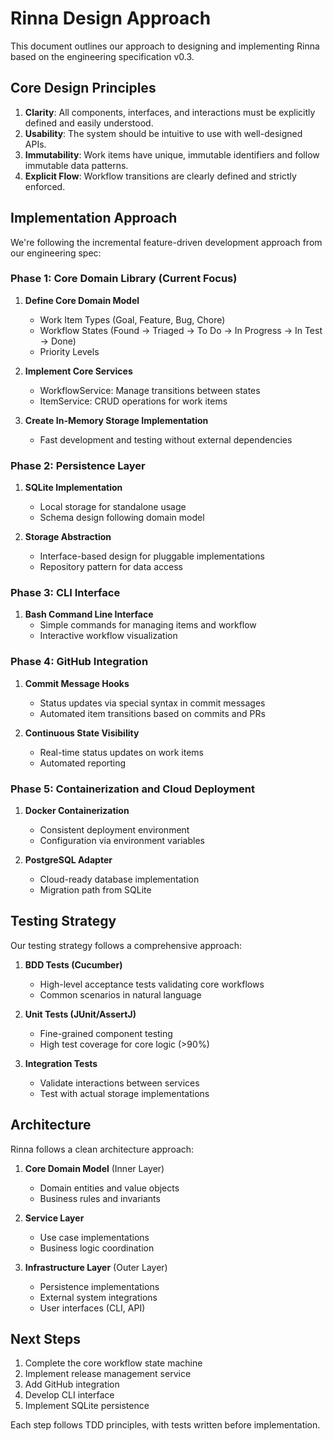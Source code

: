 # Rinna Design Approach

This document outlines our approach to designing and implementing Rinna based on the engineering specification v0.3.

## Core Design Principles

1. **Clarity**: All components, interfaces, and interactions must be explicitly defined and easily understood.
2. **Usability**: The system should be intuitive to use with well-designed APIs.
3. **Immutability**: Work items have unique, immutable identifiers and follow immutable data patterns.
4. **Explicit Flow**: Workflow transitions are clearly defined and strictly enforced.

## Implementation Approach

We're following the incremental feature-driven development approach from our engineering spec:

### Phase 1: Core Domain Library (Current Focus)

1. **Define Core Domain Model**
   - Work Item Types (Goal, Feature, Bug, Chore)
   - Workflow States (Found → Triaged → To Do → In Progress → In Test → Done)
   - Priority Levels

2. **Implement Core Services**
   - WorkflowService: Manage transitions between states
   - ItemService: CRUD operations for work items

3. **Create In-Memory Storage Implementation**
   - Fast development and testing without external dependencies

### Phase 2: Persistence Layer

1. **SQLite Implementation**
   - Local storage for standalone usage
   - Schema design following domain model

2. **Storage Abstraction**
   - Interface-based design for pluggable implementations
   - Repository pattern for data access

### Phase 3: CLI Interface

1. **Bash Command Line Interface**
   - Simple commands for managing items and workflow
   - Interactive workflow visualization

### Phase 4: GitHub Integration

1. **Commit Message Hooks**
   - Status updates via special syntax in commit messages
   - Automated item transitions based on commits and PRs

2. **Continuous State Visibility**
   - Real-time status updates on work items
   - Automated reporting

### Phase 5: Containerization and Cloud Deployment

1. **Docker Containerization**
   - Consistent deployment environment
   - Configuration via environment variables

2. **PostgreSQL Adapter**
   - Cloud-ready database implementation
   - Migration path from SQLite

## Testing Strategy

Our testing strategy follows a comprehensive approach:

1. **BDD Tests (Cucumber)**
   - High-level acceptance tests validating core workflows
   - Common scenarios in natural language

2. **Unit Tests (JUnit/AssertJ)**
   - Fine-grained component testing
   - High test coverage for core logic (>90%)

3. **Integration Tests**
   - Validate interactions between services
   - Test with actual storage implementations

## Architecture

Rinna follows a clean architecture approach:

1. **Core Domain Model** (Inner Layer)
   - Domain entities and value objects
   - Business rules and invariants

2. **Service Layer**
   - Use case implementations
   - Business logic coordination

3. **Infrastructure Layer** (Outer Layer)
   - Persistence implementations
   - External system integrations
   - User interfaces (CLI, API)

## Next Steps

1. Complete the core workflow state machine
2. Implement release management service
3. Add GitHub integration
4. Develop CLI interface
5. Implement SQLite persistence

Each step follows TDD principles, with tests written before implementation.